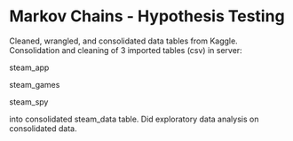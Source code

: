 # Markov Chains - Hypothesis Testing

Cleaned, wrangled, and consolidated data tables from Kaggle. Consolidation and cleaning of 3 imported tables (csv) in server:

steam_app

steam_games

steam_spy

into consolidated steam_data table. Did exploratory data analysis on consolidated data.

